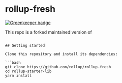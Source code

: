 # rollup-fresh

[![Greenkeeper badge](https://badges.greenkeeper.io/rollup/rollup-fresh.svg)](https://greenkeeper.io/)

This repo is a forked maintained version of

````

## Getting started

Clone this repository and install its dependencies:

```bash
git clone https://github.com/rollup/rollup-fresh
cd rollup-starter-lib
yarn install
````
